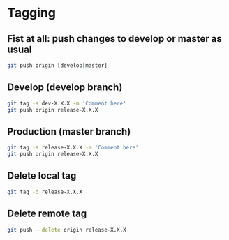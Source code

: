 # Tagging

## Fist at all: push changes to develop or master as usual

```sh
git push origin [develop|master]
```

## Develop (develop branch)

```sh
git tag -a dev-X.X.X -m 'Comment here'
git push origin release-X.X.X
```

## Production (master branch)

```sh
git tag -a release-X.X.X -m 'Comment here'
git push origin release-X.X.X
```

## Delete local tag
```sh
git tag -d release-X.X.X
```

## Delete remote tag
```sh
git push --delete origin release-X.X.X
```
